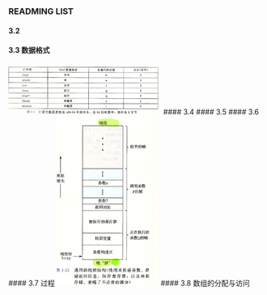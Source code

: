 ### READMING LIST
#### 3.2
#### 3.3 数据格式
<img src="./img/3_1.png" width="60%">
#### 3.4
#### 3.5 
#### 3.6 
#### 3.7 过程
<img src="./img/3_25.png" width="40%">
#### 3.8 数组的分配与访问
